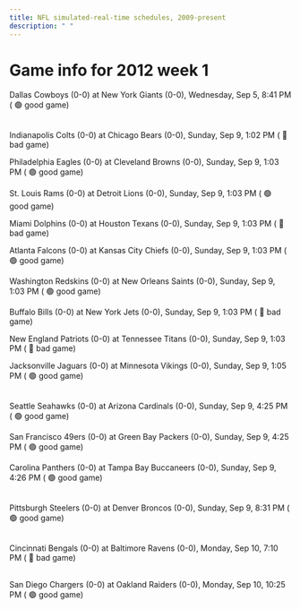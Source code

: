 ```yaml
---
title: NFL simulated-real-time schedules, 2009-present
description: " "
---
```


# Game info for 2012 week 1

Dallas Cowboys (0-0) at New York Giants (0-0), Wednesday, Sep 5, 8:41 PM (	:green_circle: good game)

<br/>Indianapolis Colts (0-0) at Chicago Bears (0-0), Sunday, Sep 9, 1:02 PM (	:red_circle: bad game)

Philadelphia Eagles (0-0) at Cleveland Browns (0-0), Sunday, Sep 9, 1:03 PM (	:green_circle: good game)

St. Louis Rams (0-0) at Detroit Lions (0-0), Sunday, Sep 9, 1:03 PM (	:green_circle: good game)

Miami Dolphins (0-0) at Houston Texans (0-0), Sunday, Sep 9, 1:03 PM (	:red_circle: bad game)

Atlanta Falcons (0-0) at Kansas City Chiefs (0-0), Sunday, Sep 9, 1:03 PM (	:green_circle: good game)

Washington Redskins (0-0) at New Orleans Saints (0-0), Sunday, Sep 9, 1:03 PM (	:green_circle: good game)

Buffalo Bills (0-0) at New York Jets (0-0), Sunday, Sep 9, 1:03 PM (	:red_circle: bad game)

New England Patriots (0-0) at Tennessee Titans (0-0), Sunday, Sep 9, 1:03 PM (	:red_circle: bad game)

Jacksonville Jaguars (0-0) at Minnesota Vikings (0-0), Sunday, Sep 9, 1:05 PM (	:green_circle: good game)

<br/>Seattle Seahawks (0-0) at Arizona Cardinals (0-0), Sunday, Sep 9, 4:25 PM (	:green_circle: good game)

San Francisco 49ers (0-0) at Green Bay Packers (0-0), Sunday, Sep 9, 4:25 PM (	:green_circle: good game)

Carolina Panthers (0-0) at Tampa Bay Buccaneers (0-0), Sunday, Sep 9, 4:26 PM (	:green_circle: good game)

<br/>Pittsburgh Steelers (0-0) at Denver Broncos (0-0), Sunday, Sep 9, 8:31 PM (	:green_circle: good game)

<br/>Cincinnati Bengals (0-0) at Baltimore Ravens (0-0), Monday, Sep 10, 7:10 PM (	:red_circle: bad game)

<br/>San Diego Chargers (0-0) at Oakland Raiders (0-0), Monday, Sep 10, 10:25 PM (	:green_circle: good game)

